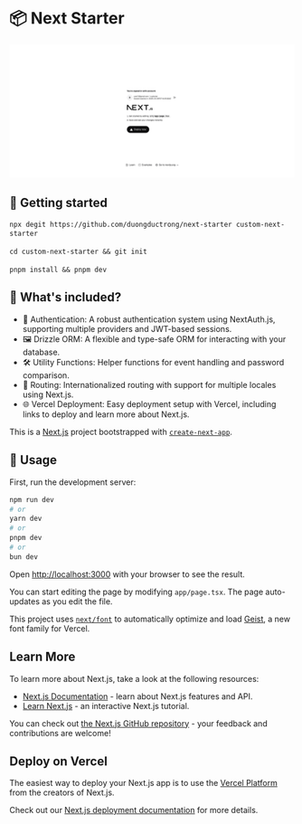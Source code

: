 # 📦 Next Starter

![Next Starter Repository](./thumbnail.png)

## 🏃 Getting started

```
npx degit https://github.com/duongductrong/next-starter custom-next-starter

cd custom-next-starter && git init

pnpm install && pnpm dev
```

## 🚀 What's included?

- 👤 Authentication: A robust authentication system using NextAuth.js, supporting multiple providers and JWT-based sessions.
- 🖼️ Drizzle ORM: A flexible and type-safe ORM for interacting with your database.
- 🛠️ Utility Functions: Helper functions for event handling and password comparison.
- 🔗 Routing: Internationalized routing with support for multiple locales using Next.js.
- 🌐 Vercel Deployment: Easy deployment setup with Vercel, including links to deploy and learn more about Next.js.

This is a [Next.js](https://nextjs.org) project bootstrapped with [`create-next-app`](https://nextjs.org/docs/app/api-reference/cli/create-next-app).

## 📝 Usage

First, run the development server:

```bash
npm run dev
# or
yarn dev
# or
pnpm dev
# or
bun dev
```

Open [http://localhost:3000](http://localhost:3000) with your browser to see the result.

You can start editing the page by modifying `app/page.tsx`. The page auto-updates as you edit the file.

This project uses [`next/font`](https://nextjs.org/docs/app/building-your-application/optimizing/fonts) to automatically optimize and load [Geist](https://vercel.com/font), a new font family for Vercel.

## Learn More

To learn more about Next.js, take a look at the following resources:

- [Next.js Documentation](https://nextjs.org/docs) - learn about Next.js features and API.
- [Learn Next.js](https://nextjs.org/learn) - an interactive Next.js tutorial.

You can check out [the Next.js GitHub repository](https://github.com/vercel/next.js) - your feedback and contributions are welcome!

## Deploy on Vercel

The easiest way to deploy your Next.js app is to use the [Vercel Platform](https://vercel.com/new?utm_medium=default-template&filter=next.js&utm_source=create-next-app&utm_campaign=create-next-app-readme) from the creators of Next.js.

Check out our [Next.js deployment documentation](https://nextjs.org/docs/app/building-your-application/deploying) for more details.
